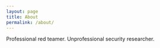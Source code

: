 ```yaml
---
layout: page
title: About
permalink: /about/
---
```


Professional red teamer.  Unprofessional security researcher.
